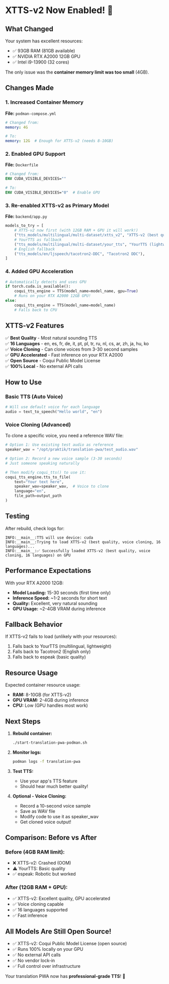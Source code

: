 # XTTS-v2 Now Enabled! 🎉

## What Changed

Your system has excellent resources:
- ✅ 93GB RAM (81GB available)
- ✅ NVIDIA RTX A2000 12GB GPU
- ✅ Intel i9-13900 (32 cores)

The only issue was the **container memory limit was too small** (4GB).

## Changes Made

### 1. Increased Container Memory
**File:** `podman-compose.yml`
```yaml
# Changed from:
memory: 4G

# To:
memory: 12G  # Enough for XTTS-v2 (needs 8-10GB)
```

### 2. Enabled GPU Support
**File:** `Dockerfile`
```dockerfile
# Changed from:
ENV CUDA_VISIBLE_DEVICES=""

# To:
ENV CUDA_VISIBLE_DEVICES="0"  # Enable GPU
```

### 3. Re-enabled XTTS-v2 as Primary Model
**File:** `backend/app.py`
```python
models_to_try = [
    # XTTS-v2 now first (with 12GB RAM + GPU it will work!)
    ("tts_models/multilingual/multi-dataset/xtts_v2", "XTTS-v2 (best quality)"),
    # YourTTS as fallback
    ("tts_models/multilingual/multi-dataset/your_tts", "YourTTS (lightweight)"),
    # English fallback
    ("tts_models/en/ljspeech/tacotron2-DDC", "Tacotron2 DDC"),
]
```

### 4. Added GPU Acceleration
```python
# Automatically detects and uses GPU
if torch.cuda.is_available():
    coqui_tts_engine = TTS(model_name=model_name, gpu=True)
    # Runs on your RTX A2000 12GB GPU!
else:
    coqui_tts_engine = TTS(model_name=model_name)
    # Falls back to CPU
```

## XTTS-v2 Features

✅ **Best Quality** - Most natural sounding TTS  
✅ **16 Languages** - en, es, fr, de, it, pt, pl, tr, ru, nl, cs, ar, zh, ja, hu, ko  
✅ **Voice Cloning** - Can clone voices from 3-30 second samples  
✅ **GPU Accelerated** - Fast inference on your RTX A2000  
✅ **Open Source** - Coqui Public Model License  
✅ **100% Local** - No external API calls  

## How to Use

### Basic TTS (Auto Voice)
```python
# Will use default voice for each language
audio = text_to_speech("Hello world", "en")
```

### Voice Cloning (Advanced)
To clone a specific voice, you need a reference WAV file:

```python
# Option 1: Use existing test audio as reference
speaker_wav = "/opt/praktik/translation-pwa/test_audio.wav"

# Option 2: Record a new voice sample (3-30 seconds)
# Just someone speaking naturally

# Then modify coqui_tts() to use it:
coqui_tts_engine.tts_to_file(
    text="Your text here",
    speaker_wav=speaker_wav,  # Voice to clone
    language="en",
    file_path=output_path
)
```

## Testing

After rebuild, check logs for:
```
INFO:__main__:TTS will use device: cuda
INFO:__main__:Trying to load XTTS-v2 (best quality, voice cloning, 16 languages)...
INFO:__main__:✅ Successfully loaded XTTS-v2 (best quality, voice cloning, 16 languages) on GPU
```

## Performance Expectations

With your RTX A2000 12GB:
- **Model Loading:** 15-30 seconds (first time only)
- **Inference Speed:** ~1-2 seconds for short text
- **Quality:** Excellent, very natural sounding
- **GPU Usage:** ~2-4GB VRAM during inference

## Fallback Behavior

If XTTS-v2 fails to load (unlikely with your resources):
1. Falls back to YourTTS (multilingual, lightweight)
2. Falls back to Tacotron2 (English only)
3. Falls back to espeak (basic quality)

## Resource Usage

Expected container resource usage:
- **RAM:** 8-10GB (for XTTS-v2)
- **GPU VRAM:** 2-4GB during inference
- **CPU:** Low (GPU handles most work)

## Next Steps

1. **Rebuild container:**
   ```bash
   ./start-translation-pwa-podman.sh
   ```

2. **Monitor logs:**
   ```bash
   podman logs -f translation-pwa
   ```

3. **Test TTS:**
   - Use your app's TTS feature
   - Should hear much better quality!

4. **Optional - Voice Cloning:**
   - Record a 10-second voice sample
   - Save as WAV file
   - Modify code to use it as speaker_wav
   - Get cloned voice output!

## Comparison: Before vs After

### Before (4GB RAM limit):
- ❌ XTTS-v2: Crashed (OOM)
- ⚠️ YourTTS: Basic quality
- ✅ espeak: Robotic but worked

### After (12GB RAM + GPU):
- ✅ XTTS-v2: Excellent quality, GPU accelerated
- ✅ Voice cloning capable
- ✅ 16 languages supported
- ✅ Fast inference

## All Models Are Still Open Source!

- ✅ XTTS-v2: Coqui Public Model License (open source)
- ✅ Runs 100% locally on your GPU
- ✅ No external API calls
- ✅ No vendor lock-in
- ✅ Full control over infrastructure

Your translation PWA now has **professional-grade TTS**! 🎉
